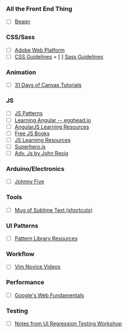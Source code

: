 ### All the Front End Thing
- [ ] [Beaqn](http://beaqn.in/frontend/)

### CSS/Sass
- [ ] [Adobe Web Platform](http://webplatform.adobe.com/)
- [ ] [CSS Guidelines](http://cssguidelin.es/)
= [ ] [Sass Guidelines](http://sass-guidelin.es/)

### Animation
- [ ] [31 Days of Canvas Tutorials](http://creativejs.com/2011/08/31-days-of-canvas-tutorials/)

### JS
- [ ] [JS Patterns](http://shichuan.github.io/javascript-patterns/)
- [ ] [Learning Angular -- egghead.io](http://egghead.io)
- [ ] [AngularJS Learning Resources](https://github.com/jmcunningham/AngularJS-Learning)
- [ ] [Free JS Books](http://jsbooks.revolunet.com/)
- [ ] [JS Learning Resources](https://gist.github.com/jongrover/6263750)
- [ ] [Superhero.js](http://superherojs.com/)
- [ ] [Adv. Js by John Resig](http://ejohn.org/apps/learn/)

### Arduino/Electronics
- [ ] [Johnny Five](https://github.com/rwaldron/johnny-five)

### Tools
- [ ] [Mug of Sublime Text (shortcuts)](http://katiek2.github.io/most/)

### UI Patterns
- [ ] [Pattern Library Resources](http://patternlab.io/resources.html)

### Workflow
- [ ] [Vim Novice Videos](http://derekwyatt.org/vim/tutorials/novice/)

### Performance
- [ ] [Google's Web Fundamentals](https://developers.google.com/web/fundamentals/)

### Testing
- [ ] [Notes from UI Regression Testing Workshop](https://github.com/klamping/UIRegression/?utm_content=buffer43cfc&utm_medium=social&utm_source=twitter.com&utm_campaign=buffer)
